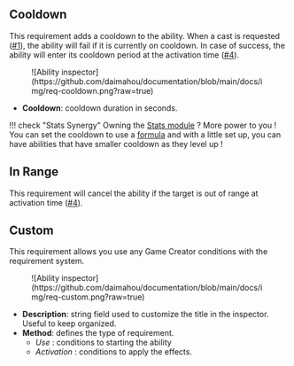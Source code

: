 ## Cooldown

This requirement adds a cooldown to the ability. When a cast is requested ([#1](../#execution-sequence)), the ability will fail if it is currently on cooldown. In case of success, the ability will enter its cooldown period at the activation time ([#4](../#execution-sequence)). 

<figure markdown>
  ![Ability inspector](https://github.com/daimahou/documentation/blob/main/docs/img/req-cooldown.png?raw=true)
</figure>

- **Cooldown**: cooldown duration in seconds.

!!! check "Stats Synergy"
    Owning the [Stats module](https://docs.gamecreator.io/stats/) ? More power to you ! You can set the cooldown to use a [formula](https://docs.gamecreator.io/stats/formulas/) and with a little set up, you can have abilities that have smaller cooldown as they level up !


## In Range

This requirement will cancel the ability if the target is out of range at activation time ([#4](../#execution-sequence)). 


## Custom

This requirement allows you use any Game Creator conditions with the requirement system.

<figure markdown>
  ![Ability inspector](https://github.com/daimahou/documentation/blob/main/docs/img/req-custom.png?raw=true)
</figure>

- **Description**: string field used to customize the title in the inspector. Useful to keep organized.
- **Method**: defines the type of requirement.
    - *Use* : conditions to starting the ability
    - *Activation* : conditions to apply the effects.